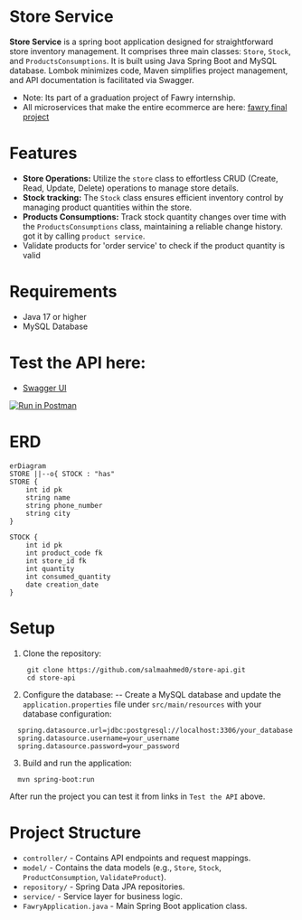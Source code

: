 # Store Service

**Store Service** is a spring boot application designed for straightforward store inventory management. It comprises three main classes: `Store`, `Stock`, and `ProductsConsumptions`. It is built using Java Spring Boot and MySQL database. Lombok minimizes code, Maven simplifies project management, and API documentation is facilitated via Swagger.
- Note: Its part of a graduation project of Fawry internship.
- All microservices that make the entire ecommerce are here: [fawry final project](https://github.com/Fawry-Project)

# Features
- **Store Operations:** Utilize the `store` class to effortless CRUD (Create, Read, Update, Delete) operations to manage store details.
- **Stock tracking:** The `Stock` class ensures efficient inventory control by managing product quantities within the store.
- **Products Consumptions:** Track stock quantity changes over time with the `ProductsConsumptions` class, maintaining a reliable change history. got it by calling `product service`. 
- Validate products for 'order service' to check if the product quantity is valid

# Requirements
- Java 17 or higher
- MySQL Database

# Test the API here:
- [Swagger UI](http://localhost:8080/swagger-ui/index.html)

<a href="https://god.gw.postman.com/run-collection/31712037-c8af7245-e920-4769-9edb-349bd5b4118d?action=collection%2Ffork&source=rip_markdown">
  <img alt="Run in Postman" src="https://run.pstmn.io/button.svg">
  </a>

# ERD
```mermaid
erDiagram
STORE ||--o{ STOCK : "has"
STORE {
    int id pk
    string name
    string phone_number
    string city
}

STOCK {
    int id pk
    int product_code fk
    int store_id fk
    int quantity 
    int consumed_quantity
    date creation_date
}
```

# Setup
1. Clone the repository:
   ```
    git clone https://github.com/salmaahmed0/store-api.git
    cd store-api
   ```
2. Configure the database:
   -- Create a MySQL database and update the `application.properties` file under `src/main/resources` with your database configuration:
  ```
    spring.datasource.url=jdbc:postgresql://localhost:3306/your_database
    spring.datasource.username=your_username
    spring.datasource.password=your_password
  ```
3. Build and run the application:
  ```
    mvn spring-boot:run
  ```
After run the project you can test it from links in `Test the API` above.

# Project Structure
  - `controller/` - Contains API endpoints and request mappings.
  - `model/` - Contains the data models (e.g., `Store`, `Stock`, `ProductConsumption`, `ValidateProduct`).
  - `repository/` - Spring Data JPA repositories.
  - `service/` - Service layer for business logic.
  - `FawryApplication.java` - Main Spring Boot application class.
